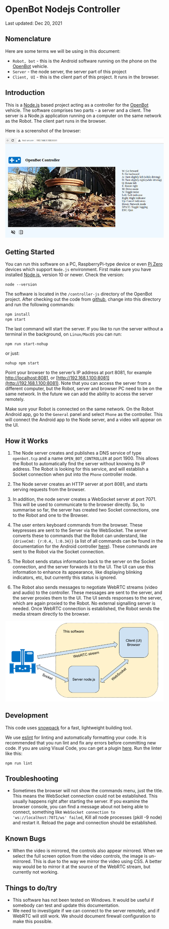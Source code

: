 # OpenBot Nodejs Controller

Last updated: Dec 20, 2021

## Nomenclature

Here are some terms we will be using in this document:

* ```Robot, bot``` - this is the Android software running on the phone on the [OpenBot](https://www.openbot.org/) vehicle. 
* ```Server``` - the node server, the server part of this project
* ```Client, UI``` - this is the client part of this project. It runs in the browser.

## Introduction

This is a [Node.js](https://nodejs.org/) based project acting as a controller for the [OpenBot](https://www.openbot.org/) vehicle. The software comprises two parts - a server and a client. The server is a Node.js application running on a computer on the same network as the Robot. The client part runs in the browser.

Here is a screenshot of the browser:

![Screenshot](images/Screenshot.jpg "image_tooltip")

## Getting Started

You can run this software on a PC, RaspberryPi-type device or even [Pi Zero](https://www.raspberrypi.com/products/raspberry-pi-zero/) devices which support ```Node.js``` environment. First make sure you have installed [Node.js](https://nodejs.org/), version 10 or newer. Check the version:

    node --version

The software is located in the ```/controller-js``` directory of the OpenBot project. After checking out the code from [github](https://github.com/isl-org/OpenBot), change into this directory and run the following commands:

    npm install
    npm start

The last command will start the server. If you like to run the server without a terminal in the background, on ```Linux/MacOS``` you can run:

    npm run start-nohup

or just:

    nohup npm start

Point your browser to the server’s  IP address at port 8081, for example [http://localhost:8081](http://localhost:8081), or [http://192.168.1.100:8081](http://192.168.1.100:8081). Note that you can access the server from a different computer, but the Robot, server and browser PC need to be on the same network. In the future we can add the ability to access the server remotely.

Make sure your Robot is connected on the same network. On the Robot Android app, go to the ```General``` panel and select ```Phone``` as the controller. This will connect the Android app to the Node server, and a video will appear on the UI.  

## How it Works

1. The Node server creates and publishes a DNS service of type ```openbot.tcp``` and a name ```OPEN_BOT_CONTROLLER``` at port 1900. This allows the Robot to automatically find  the server without knowing its IP address. The Robot is looking for this service, and will establish a Socket connection when put into the ```Phone``` controller mode.

2. The Node server creates an HTTP server at port 8081, and starts serving requests from the browser.

3. In addition, the node server creates a WebSocket server at port 7071. This will be used to communicate to the browser directly. So, to summarise so far, the server has created two Socket connections, one to the Robot and one to the Browser.

4. The user enters keyboard commands from the browser. These keypresses are sent to the Server via the WebSocket. The server converts these to commands that the Robot can understand, like ```{driveCmd: {r:0.4, l:0.34}}``` (a list of all commands can be found in the documentation for the Android controller [here](https://github.com/isl-org/OpenBot/blob/master/docs/technical/OpenBotController.pdf)). These commands are sent to the Robot via the Socket connection.

5. The Robot sends status information back to the server on the Socket connection, and the server forwards it to the UI. The UI can use this information to enhance its appearance, like displaying blinking indicators, etc, but currently this status is ignored.

6. The Robot also sends messages to negotiate WebRTC streams (video and audio) to the controller. These messages are sent to the server, and the server proxies them to the UI. The UI sends responses to the server, which are again proxied to the Robot. No external  signalling server is needed. Once WebRTC connection is established, the Robot sends the media stream directly to the browser.

![drawing](images/HowItWorks.png)

## Development

This code uses [snowpack](https://www.snowpack.dev/) for a fast, lightweight building tool.

We use [eslint](https://eslint.org/) for linting and automatically formatting your code. It is recommended that you run lint and fix any errors before committing new code. If you are using Visual Code, you can get a plugin [here](https://marketplace.visualstudio.com/items?itemName=dbaeumer.vscode-eslint). Run the linter like this:

    npm run lint

## Troubleshooting

* Sometimes the browser will not show the commands menu, just the title. This means the WebSocket connection could not be established. This usually happens right after starting the server. If you examine the browser console, you can find a message about not being able to connect, something like ```WebSocket connection to 'ws://localhost:7071/ws' failed```, Kill all node processes (pkill -9 node)  and restart it. Reload the page and connection should be established.

## Known Bugs

* When the video is mirrored, the controls also appear mirrored. When we select the full screen option from the video controls, the image is un-mirrored. This is due to the way we mirror the video using CSS. A better way would be to mirror it at the source of the WebRTC stream, but currently not working.

## Things to do/try

* This software has not been tested on Windows. It would be useful if somebody can test and update this documentation.
* We need to investigate if we can connect to the server remotely, and if WebRTC will still work. We should document firewall configuration to make this possible.
